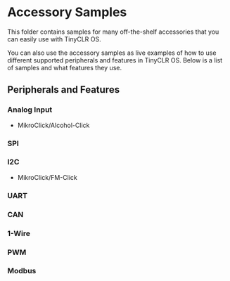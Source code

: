 # Accessory Samples

This folder contains samples for many off-the-shelf accessories that you can easily use with TinyCLR OS.

You can also use the accessory samples as live examples of how to use different supported peripherals and features in TinyCLR OS. Below is a list of samples and what features they use.

## Peripherals and Features

### Analog Input

* MikroClick/Alcohol-Click


### SPI

### I2C

* MikroClick/FM-Click

### UART

### CAN

### 1-Wire

### PWM

### Modbus


